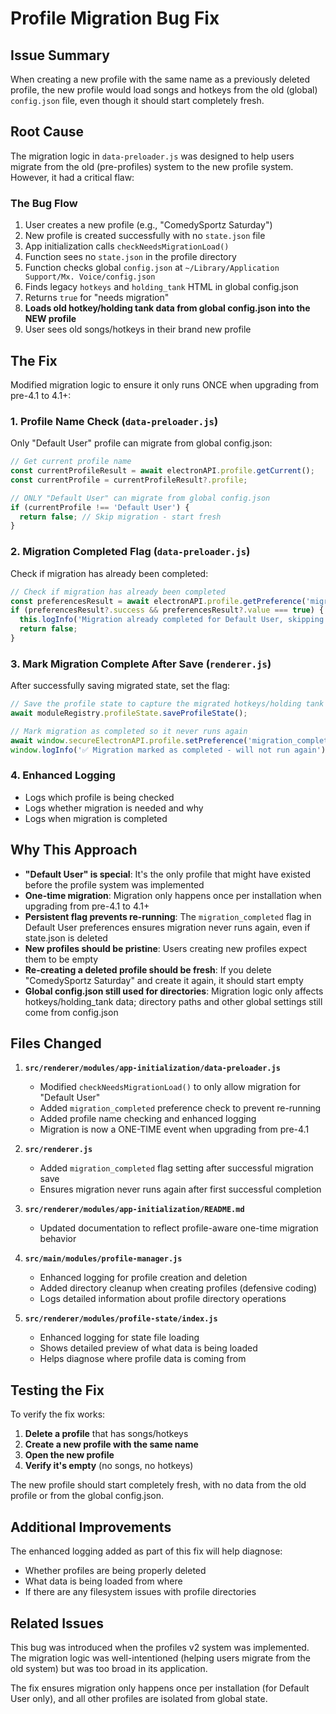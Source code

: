 # Profile Migration Bug Fix

## Issue Summary

When creating a new profile with the same name as a previously deleted profile, the new profile would load songs and hotkeys from the old (global) `config.json` file, even though it should start completely fresh.

## Root Cause

The migration logic in `data-preloader.js` was designed to help users migrate from the old (pre-profiles) system to the new profile system. However, it had a critical flaw:

### The Bug Flow

1. User creates a new profile (e.g., "ComedySportz Saturday")
2. New profile is created successfully with no `state.json` file
3. App initialization calls `checkNeedsMigrationLoad()`
4. Function sees no `state.json` in the profile directory
5. Function checks global `config.json` at `~/Library/Application Support/Mx. Voice/config.json`
6. Finds legacy `hotkeys` and `holding_tank` HTML in global config.json
7. Returns `true` for "needs migration"
8. **Loads old hotkey/holding tank data from global config.json into the NEW profile**
9. User sees old songs/hotkeys in their brand new profile

## The Fix

Modified migration logic to ensure it only runs ONCE when upgrading from pre-4.1 to 4.1+:

### 1. Profile Name Check (`data-preloader.js`)
Only "Default User" profile can migrate from global config.json:

```javascript
// Get current profile name
const currentProfileResult = await electronAPI.profile.getCurrent();
const currentProfile = currentProfileResult?.profile;

// ONLY "Default User" can migrate from global config.json
if (currentProfile !== 'Default User') {
  return false; // Skip migration - start fresh
}
```

### 2. Migration Completed Flag (`data-preloader.js`)
Check if migration has already been completed:

```javascript
// Check if migration has already been completed
const preferencesResult = await electronAPI.profile.getPreference('migration_completed');
if (preferencesResult?.success && preferencesResult?.value === true) {
  this.logInfo('Migration already completed for Default User, skipping');
  return false;
}
```

### 3. Mark Migration Complete After Save (`renderer.js`)
After successfully saving migrated state, set the flag:

```javascript
// Save the profile state to capture the migrated hotkeys/holding tank
await moduleRegistry.profileState.saveProfileState();

// Mark migration as completed so it never runs again
await window.secureElectronAPI.profile.setPreference('migration_completed', true);
window.logInfo('✅ Migration marked as completed - will not run again');
```

### 4. Enhanced Logging
- Logs which profile is being checked
- Logs whether migration is needed and why
- Logs when migration is completed

## Why This Approach

- **"Default User" is special**: It's the only profile that might have existed before the profile system was implemented
- **One-time migration**: Migration only happens once per installation when upgrading from pre-4.1 to 4.1+
- **Persistent flag prevents re-running**: The `migration_completed` flag in Default User preferences ensures migration never runs again, even if state.json is deleted
- **New profiles should be pristine**: Users creating new profiles expect them to be empty
- **Re-creating a deleted profile should be fresh**: If you delete "ComedySportz Saturday" and create it again, it should start empty
- **Global config.json still used for directories**: Migration logic only affects hotkeys/holding_tank data; directory paths and other global settings still come from config.json

## Files Changed

1. **`src/renderer/modules/app-initialization/data-preloader.js`**
   - Modified `checkNeedsMigrationLoad()` to only allow migration for "Default User"
   - Added `migration_completed` preference check to prevent re-running
   - Added profile name checking and enhanced logging
   - Migration is now a ONE-TIME event when upgrading from pre-4.1

2. **`src/renderer.js`**
   - Added `migration_completed` flag setting after successful migration save
   - Ensures migration never runs again after first successful completion

3. **`src/renderer/modules/app-initialization/README.md`**
   - Updated documentation to reflect profile-aware one-time migration behavior

4. **`src/main/modules/profile-manager.js`**
   - Enhanced logging for profile creation and deletion
   - Added directory cleanup when creating profiles (defensive coding)
   - Logs detailed information about profile directory operations

5. **`src/renderer/modules/profile-state/index.js`**
   - Enhanced logging for state file loading
   - Shows detailed preview of what data is being loaded
   - Helps diagnose where profile data is coming from

## Testing the Fix

To verify the fix works:

1. **Delete a profile** that has songs/hotkeys
2. **Create a new profile with the same name**
3. **Open the new profile**
4. **Verify it's empty** (no songs, no hotkeys)

The new profile should start completely fresh, with no data from the old profile or from the global config.json.

## Additional Improvements

The enhanced logging added as part of this fix will help diagnose:
- Whether profiles are being properly deleted
- What data is being loaded from where
- If there are any filesystem issues with profile directories

## Related Issues

This bug was introduced when the profiles v2 system was implemented. The migration logic was well-intentioned (helping users migrate from the old system) but was too broad in its application.

The fix ensures migration only happens once per installation (for Default User only), and all other profiles are isolated from global state.

